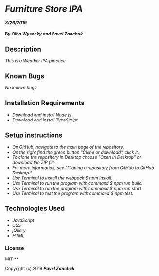 # _Furniture Store IPA_

#### _3/26/2019_

#### By _**Olha Wysocky and Pavel Zanchuk**_

## Description
_This is a Weather IPA practice._

## Known Bugs

_No known bugs._

## Installation Requirements
* _Download and install Node.js_
* _Download and install TypeScript_

## Setup instructions
* _On GitHub, navigate to the main page of the repository._
* _On the right find the green button "Clone or download", click it._
* _To clone the repository in Desktop choose "Open in Desktop" or download the ZIP file._
* _For more information, see "Cloning a repository from GitHub to GitHub Desktop."_
* _Use Terminal to install the webpack $ npm install._
* _Use Terminal to run the program with command $ npm run build._
* _Use Terminal to run the program with command $ npm run start._
* _Use Terminal to test the program with command $ npm test._

## Technologies Used

* _JavaScript_
* _CSS_
* _jQuery_
* _HTML_


### License
MIT
**

Copyright (c) 2019 **_Pavel Zanchuk_**
